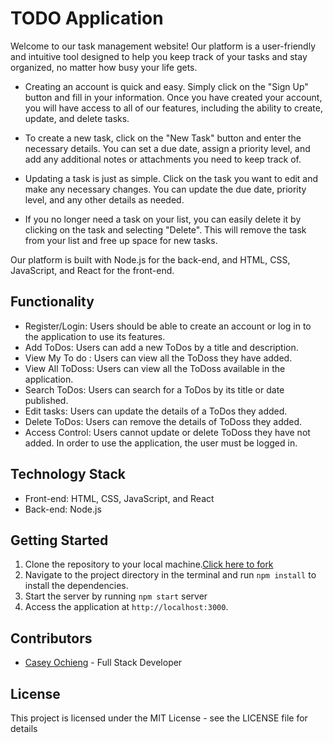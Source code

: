 # TODO Application
Welcome to our task management website! Our platform is a user-friendly and intuitive tool designed to help you keep track of your tasks and stay organized, no matter how busy your life gets.

- Creating an account is quick and easy. Simply click on the "Sign Up" button and fill in your information. Once you have created your account, you will have access to all of our features, including the ability to create, update, and delete tasks.

- To create a new task, click on the "New Task" button and enter the necessary details. You can set a due date, assign a priority level, and add any additional notes or attachments you need to keep track of.

- Updating a task is just as simple. Click on the task you want to edit and make any necessary changes. You can update the due date, priority level, and any other details as needed.

- If you no longer need a task on your list, you can easily delete it by clicking on the task and selecting "Delete". This will remove the task from your list and free up space for new tasks.

Our platform is built with Node.js for the back-end, and HTML, CSS, JavaScript, and React for the front-end.

## Functionality
- Register/Login: Users should be able to create an account or log in to the application to use its features.
- Add ToDos: Users can add a new ToDos by a title and description.
- View My To do : Users can view all the ToDoss they have added.
- View All ToDoss: Users can view all the ToDoss available in the application.
- Search ToDos: Users can search for a ToDos by its title or date published.
- Edit tasks: Users can update the details of a ToDos they added.
- Delete ToDos: Users can remove the details of ToDoss they added.
- Access Control: Users cannot update or delete ToDoss they have not added. In order to use the application, the user must be logged in.
## Technology Stack
- Front-end: HTML, CSS, JavaScript, and React
- Back-end: Node.js
## Getting Started
1. Clone the repository to your local machine.[Click here to fork](https://github.com/CaseyOchieng/Todo-reacp-app)
2. Navigate to the project directory in the terminal and run `npm install` to install the dependencies.
3. Start the server by running `npm start` server
4. Access the application at `http://localhost:3000`.
## Contributors
- [Casey Ochieng](https://github.com/CaseyOchieng) - Full Stack Developer
## License
This project is licensed under the MIT License - see the LICENSE file for details